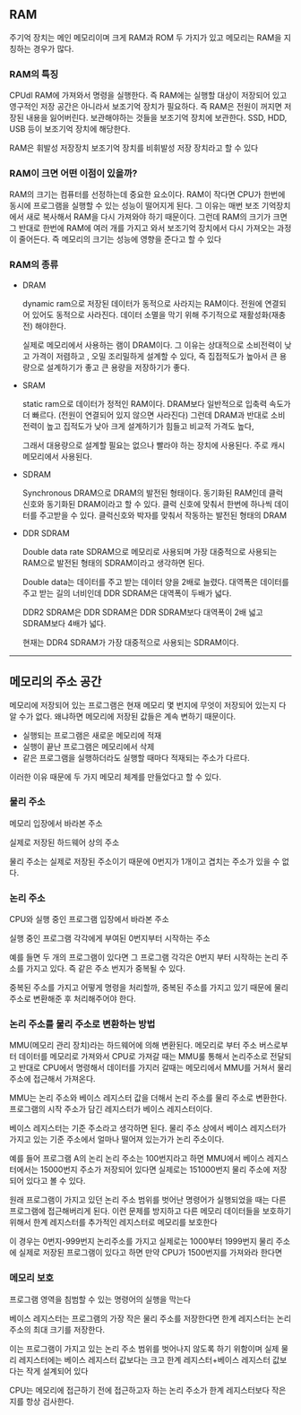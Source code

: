 ## RAM

주기억 장치는 메인 메모리이며 크게 RAM과 ROM 두 가지가 있고 메모리는 RAM을 지칭하는 경우가 많다.

### RAM의 특징

CPUdl RAM에 가져와서 명령을 실행한다. 즉 RAM에는 실행할 대상이 저장되어 있고 영구적인 저장 공간은 아니라서 보조기억 장치가 필요하다. 즉 RAM은 전원이 꺼지면 저장된 내용을 잃어버린다. 보관해야하는 것들을 보조기억 장치에 보관한다. SSD, HDD, USB 등이 보조기억 장치에 해당한다.

RAM은 휘발성 저장장치 보조기억 장치를 비휘발성 저장 장치라고 할 수 있다

### RAM이 크면 어떤 이점이 있을까?

RAM의 크기는 컴퓨터를 선정하는데 중요한 요소이다. RAM이 작다면 CPU가 한번에 동시에 프로그램을 실행할 수 있는 성능이 떨어지게 된다. 그 이유는 매번 보조 기억장치에서 새로 복사해서 RAM을 다시 가져와야 하기 때문이다. 그런데 RAM의 크기가 크면 그 반대로 한번에 RAM에 여러 개를 가지고 와서 보조기억 장치에서 다시 가져오는 과정이 줄어든다. 즉 메모리의 크기는 성능에 영향을 준다고 할 수 있다

### RAM의 종류

- DRAM
    
    dynamic ram으로 저장된 데이터가 동적으로 사라지는 RAM이다. 전원에 연결되어 있어도 동적으로 사라진다. 데이터 소멸을 막기 위해 주기적으로 재활성화(재충전) 해야한다.
    
    실제로 메모리에서 사용하는 램이 DRAM이다. 그 이유는 상대적으로 소비전력이 낮고 가격이 저렴하고 , 오밀 조리밀하게 설계할 수 있다, 즉 집접적도가 높아서 큰 용량으로 설계하기가 좋고 큰 용량을 저장하기가 좋다.
    
- SRAM
    
    static ram으로 데이터가 정적인 RAM이다. DRAM보다 일반적으로 입축력 속도가 더 빠르다. (전원이 연결되어 있지 않으면 사라진다) 그런데 DRAM과 반대로 소비전력이 높고 집적도가 낮아 크게 설계하기가 힘들고 비교적 가격도 높다, 
    
    그래서 대용량으로 설계할 필요는 없으나 빨라야 하는 장치에 사용된다. 주로 캐시 메모리에서 사용된다.
    
- SDRAM
    
    Synchronous DRAM으로 DRAM의 발전된 형태이다. 동기화된 RAM인데 클럭 신호와 동기화된 DRAM이라고 할 수 있다. 클럭 신호에 맞춰서 한번에 하나씩 데이터를 주고받을 수 있다. 클럭신호와 박자를 맞춰서 작동하는 발전된 형태의 DRAM
    
- DDR SDRAM
    
    Double data rate SDRAM으로 메모리로 사용되며 가장 대중적으로 사용되는 RAM으로 발전된 형태의 SDRAM이라고 생각하면 된다.
    
    Double data는 데이터를 주고 받는 데이터 양을 2배로 늘렸다. 대역폭은 데이터를 주고 받는 길의 너비인데 DDR SDRAM은 대역폭이 두배가 넓다.
    
    DDR2 SDRAM은 DDR SDRAM은  DDR SDRAM보다 대역폭이 2배 넓고 SDRAM보다 4배가 넓다. 
    
    현재는 DDR4 SDRAM가 가장 대중적으로 사용되는 SDRAM이다.
    

---

## 메모리의 주소 공간

메모리에 저장되어 있는 프로그램은 현재 메모리 몇 번지에 무엇이 저장되어 있는지 다 알 수가 없다. 왜냐하면 메모리에 저장된 값들은 계속 변하기 때문이다.  

- 실행되는 프로그램은 새로운 메모리에 적재
- 실행이 끝난 프로그램은 메모리에서 삭제
- 같은 프로그램을 실행하더라도 실행할 때마다 적재되는 주소가 다르다.

이러한 이유 때문에 두 가지 메모리 체계를 만들었다고 할 수 있다.

### 물리 주소

메모리 입장에서 바라본 주소

실제로 저장된 하드웨어 상의 주소

물리 주소는 실제로 저장된 주소이기 때문에 0번지가 1개이고 겹치는 주소가 있을 수 없다.

### 논리 주소

CPU와 실행 중인 프로그램 입장에서 바라본 주소

실행 중인 프로그램 각각에게 부여된 0번지부터 시작하는 주소

예를 들면 두 개의 프로그램이 있다면 그 프로그램 각각은 0번지 부터 시작하는 논리 주소를 가지고 있다. 즉 같은 주소 번지가 중복될 수 있다.

중복된 주소를 가지고 어떻게 명령을 처리할까, 중복된 주소를 가지고 있기 때문에 물리 주소로 변환해준 후 처리해주어야 한다.

### 논리 주소를 물리 주소로 변환하는 방법

MMU(메모리 관리 장치)라는 하드웨어에 의해 변환된다. 메모리로 부터 주소 버스로부터 데이터를 메모리로 가져와서 CPU로 가져갈 때는 MMU룰 통해서 논리주소로 전달되고 반대로 CPU에서 명령해서 데이터를 가지러 갈때는 메모리에서 MMU를 거쳐서 물리 주소에 접근해서 가져온다.

MMU는 논리 주소와 베이스 레지스터 값을 더해서 논리 주소를 물리 주소로 변환한다. 프로그램의 시작 주소가 담긴 레지스터가 베이스 레지스터이다. 

베이스 레지스터는 기준 주소라고 생각하면 된다. 물리 주소 상에서  베이스 레지스터가 가지고 있는 기준 주소에서 얼마나 떨어져 있는가가 논리 주소이다.

예를 들어 프로그램 A의 논리 논리 주소는 100번지라고 하면  MMU에서 베이스 레지스터에서는 15000번지 주소가 저장되어 있다면  실제로는 151000번지 물리 주소에 저장되어 있다고 볼 수 있다.

원래 프로그램이 가지고 있던 논리 주소 범위를 벗어난 명령어가 실행되었을 때는 다른 프로그램에 접근해버리게 된다. 이런 문제를 방지하고 다른 메모리 데이터들을 보호하기 위해서 한계 레지스터를 추가적인 레지스터로 메모리를 보호한다

이 경우는 0번지-999번지 논리주소를 가지고 실제로는 1000부터 1999번지 물리 주소에 실제로 저장된 프로그램이 있다고 하면 만약 CPU가 1500번지를 가져와라 한다면 

### 메모리 보호

프로그램 영역을 침범할 수 있는 명령어의 실행을 막는다

베이스 레지스터는 프로그램의 가장 작은 물리 주소를 저장한다면 한계 레지스터는 논리 주소의 최대 크기를 저장한다.

이는 프로그램이 가지고 있는 논리 주소 범위를 벗어나지 않도록 하기 위함이며 실제 물리 레지스터에는 베이스 레지스터 값보다는 크고 한계 레지스터+베이스 레지스터 값보다는 작게 설계되어 있다

CPU는 메모리에 접근하기 전에 접근하고자 하는 논리 주소가 한계 레지스터보다 작은지를 항상 검사한다.
